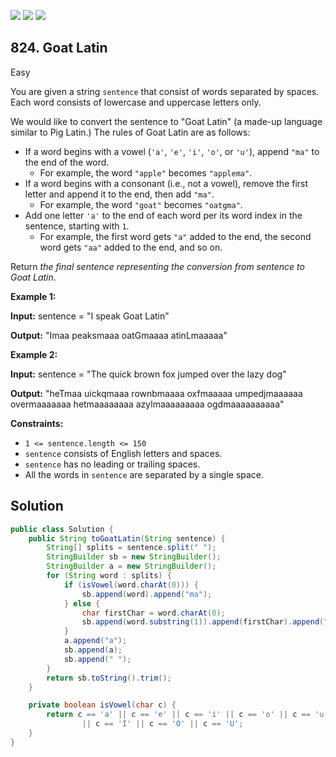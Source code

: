 [![](https://img.shields.io/github/stars/javadev/LeetCode-in-Java?label=Stars&style=flat-square)](https://github.com/javadev/LeetCode-in-Java)
[![](https://img.shields.io/github/forks/javadev/LeetCode-in-Java?label=Fork%20me%20on%20GitHub%20&style=flat-square)](https://github.com/javadev/LeetCode-in-Java/fork)
[![](https://img.shields.io/badge/-LeetCode%20in%20Kotlin-blue?style=flat-square)](https://github.com/javadev/LeetCode-in-Kotlin)

## 824\. Goat Latin

Easy

You are given a string `sentence` that consist of words separated by spaces. Each word consists of lowercase and uppercase letters only.

We would like to convert the sentence to "Goat Latin" (a made-up language similar to Pig Latin.) The rules of Goat Latin are as follows:

*   If a word begins with a vowel (`'a'`, `'e'`, `'i'`, `'o'`, or `'u'`), append `"ma"` to the end of the word.
    *   For example, the word `"apple"` becomes `"applema"`.
*   If a word begins with a consonant (i.e., not a vowel), remove the first letter and append it to the end, then add `"ma"`.
    *   For example, the word `"goat"` becomes `"oatgma"`.
*   Add one letter `'a'` to the end of each word per its word index in the sentence, starting with `1`.
    *   For example, the first word gets `"a"` added to the end, the second word gets `"aa"` added to the end, and so on.

Return _the final sentence representing the conversion from sentence to Goat Latin_.

**Example 1:**

**Input:** sentence = "I speak Goat Latin"

**Output:** "Imaa peaksmaaa oatGmaaaa atinLmaaaaa"

**Example 2:**

**Input:** sentence = "The quick brown fox jumped over the lazy dog"

**Output:** "heTmaa uickqmaaa rownbmaaaa oxfmaaaaa umpedjmaaaaaa overmaaaaaaa hetmaaaaaaaa azylmaaaaaaaaa ogdmaaaaaaaaaa"

**Constraints:**

*   `1 <= sentence.length <= 150`
*   `sentence` consists of English letters and spaces.
*   `sentence` has no leading or trailing spaces.
*   All the words in `sentence` are separated by a single space.

## Solution

```java
public class Solution {
    public String toGoatLatin(String sentence) {
        String[] splits = sentence.split(" ");
        StringBuilder sb = new StringBuilder();
        StringBuilder a = new StringBuilder();
        for (String word : splits) {
            if (isVowel(word.charAt(0))) {
                sb.append(word).append("ma");
            } else {
                char firstChar = word.charAt(0);
                sb.append(word.substring(1)).append(firstChar).append("ma");
            }
            a.append("a");
            sb.append(a);
            sb.append(" ");
        }
        return sb.toString().trim();
    }

    private boolean isVowel(char c) {
        return c == 'a' || c == 'e' || c == 'i' || c == 'o' || c == 'u' || c == 'A' || c == 'E'
                || c == 'I' || c == 'O' || c == 'U';
    }
}
```